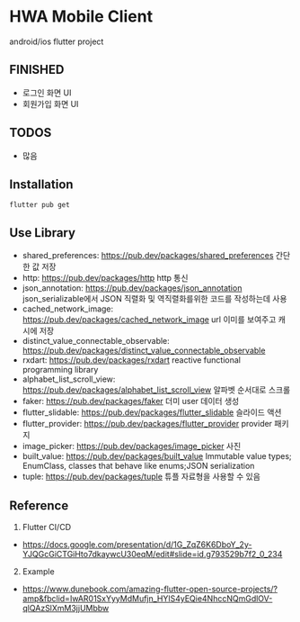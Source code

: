 # HWA Mobile Client
android/ios flutter project

## FINISHED
* 로그인 화면 UI 
* 회원가입 화면 UI

## TODOS
* 많음 

## Installation
```
flutter pub get 
```

## Use Library 
* shared_preferences: https://pub.dev/packages/shared_preferences 간단한 값 저장
* http: https://pub.dev/packages/http http 통신
* json_annotation: https://pub.dev/packages/json_annotation json_serializable에서 JSON 직렬화 및 역직렬화를위한 코드를 작성하는데 사용
* cached_network_image: https://pub.dev/packages/cached_network_image url 이미를 보여주고 캐시에 저장 
* distinct_value_connectable_observable: https://pub.dev/packages/distinct_value_connectable_observable
* rxdart: https://pub.dev/packages/rxdart reactive functional programming library
* alphabet_list_scroll_view: https://pub.dev/packages/alphabet_list_scroll_view 알파벳 순서대로 스크롤
* faker: https://pub.dev/packages/faker 더미 user 데이터 생성
* flutter_slidable: https://pub.dev/packages/flutter_slidable 슬라이드 액션
* flutter_provider: https://pub.dev/packages/flutter_provider provider 패키지
* image_picker: https://pub.dev/packages/image_picker 사진 
* built_value: https://pub.dev/packages/built_value Immutable value types; EnumClass, classes that behave like enums;JSON serialization 
* tuple: https://pub.dev/packages/tuple 튜플 자료형을 사용할 수 있음

## Reference
1. Flutter CI/CD
 - https://docs.google.com/presentation/d/1G_ZqZ6K6DboY_2y-YJQGcGiCTGiHto7dkaywcU30eqM/edit#slide=id.g793529b7f2_0_234

2. Example
 - https://www.dunebook.com/amazing-flutter-open-source-projects/?amp&fbclid=IwAR01SxYyyMdMufjn_HYlS4yEQie4NhccNQmGdlOV-qlQAzSlXmM3jjUMbbw
